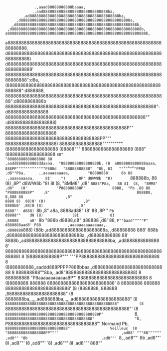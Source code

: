                  .,aaad88888888888baaaa,
                .,aad88888888888888888888888888888ba,
            ,ad8888888888888888888888888888888888888888ba,
         ,d8888888888888888888888888888888888888888888888888a,
       ,d888888888888888888888888888888888888888888888888888888b,
     ,d8888888888888888888888888888888888888888888888888888888888b,
    a88888888888888888888888888888888888888888888888888888888888888b,
   a88888888888888888888888888888888888888888888888888888888888888888,
  d888888888888888888888888888888888888888888888888888888888888888888)
 d8888888888888888888888888888888888888888888888888888888888888888888'
 888888888888888888888888888888888888888888888888888888888888888888":d8a,
(888888888888888888888888888888888888888888888888888888888888888":d888888,
888888888888888888888888888888888888888888888888888888888888":d8888888888b
88888888888888888888888888888888888888888888888888888888":d888888888888888
8888888888888888888888888888888888888888888888888888"" :d88888888888888888)
888888888888888888888888888888888888888888888P""        8888888888888888888
88888888888888888888888888888888888PP"""                8888888888888888888)
8888888888888888""""""""""                              (8888888888888888888
(88888"""                                                8888888888888888888
(888"                                                    (888888888888888888
`88"                                                      "88888888888888888
 88                                ,aadd8888888888ddaaaa,  "88888888888888888b,
 (8  a8888888888888aaaa,           888PP"""""""""""""P888d   "88888888888"  "8b,
 8I   ""`"`"`"`"`"`"PP88  ,d8""P8a,      .,aaaaaaaaaaa,        "88888888'     8b
 88     .,aaaaaaaaaa,     8I'    ")     ,8P" d8WW8b  "8)        `888888b,     88
 (8)  ,8P" d8WW8b  "8)    8I            (8,  "8MM8" ,d8"         `8888"P8a,   88
  8I  (8,  "8MM8" ,d8"   (8'             "P888888888P"            8888,  "Pb ,88
  88   "P888888888P"    ,8"                                       888888,  8,888
  88                   ,8"                                        8888 8)  88)8'
  (8)                 ,8"                                         8888b8' ,88)8
  (8)                ,8"                                          8888"'  d888)
  `8b               ,8"         a8a,                              8888ad88" (8'
   88              ,8P          " `Pb                            d8888""    d8
   (8)             (8I         __   8I                          ,88888     a8'
   `8b              "888b    d8888,d8"                          d88888   ,d8'
    88,              `P""baad"""""P"                           d888888aad8'
    P88            ,aaaaaaaaaaaaaaa,.                        ,d888888`888)
    (88b        ,ad88888888888888888888a,                  ,d88888888 888'
     888b     ,d888888888888888888888888888a,           ,d88888888888 88'
     8888b,,ad8888888888888888888888888888888ba,     ,ad8888888888888 8'
     888888888888888888888888888888888888888888888888888888888888888) 8
     (888888888888P"""            """PP88888888888888888888888888888  8
     (8888888888,,aaddd888PPPPP888bbaa,,d888888888888888888888888888  8
      888888888""8ba,               ,ad8"88888888888888888888888888)  8
      888888888    "P8aaaaaaaaaaaa8P"'   88888888888888888888888888   8
      (88888888          888888          8888888888888888888888888'   8
       88888888          888888          888888888888888888888888'   (8
       (8888888,         888888         ,8888888888888888888888"     (8
        8888888ba,,,,,,ad888888ba,,,,,,ad88888888888888888888"       (8
        `88888888888888888888888888888888888888888888888888"         (8
         `8888888888888888888888888888888888888888888888"'           (8
          `888888888888888888888888888888888888888888P"              `8,
           `888888888888888888888888888888888888888"                  "8,
            `P888888888888888888888888888888888"'             Normand  Pb,
              `8888888888888888888888888888"'                 Veilleux  )8
                "88888888888888888PP""''                            ,ad88"
                    """88""""""                                 ,ad8""
                       "8b                                 ,ad8""'
                        `8,                           ,ad8""'
                         8b                      ,ad8""'
                         8I                 ,ad8""'
                         I8            ,ad8""'
                         `8)      ,ad8""'
                          8I ,ad8""'
                          888""
